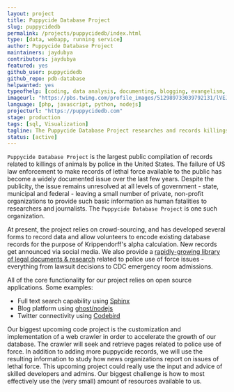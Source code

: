 ```yaml
---
layout: project
title: Puppycide Database Project
slug: puppycidedb
permalink: /projects/puppycidedb/index.html
type: [data, webapp, running service]
author: Puppycide Database Project
maintainers: jaydubya
contributors: jaydubya
featured: yes
github_user: puppycidedb
github_repo: pdb-database
helpwanted: yes
typeofhelp: [coding, data analysis, documenting, blogging, evangelism, project managing]
imageurl: "https://pbs.twimg.com/profile_images/512989733039792131/lVEJbvP__200x200.jpeg"
language: [php, javascript, python, nodejs]
projecturl: "https://puppycidedb.com"
stage: production
tags: [sql, Visualization]
tagline: The Puppycide Database Project researches and records killings of animals by police across the United States with the help of open source applications & crowd sourced research.
status: [active]
---
```


 `Puppycide Database Project` is the largest public compilation of records related to killings of animals by police in the United States. The failure of US law enforcement to make records of lethal force available to the public has become a widely documented issue over the last few years. Despite the publicity, the issue remains unresolved at all levels of government - state, municipal and federal - leaving a small number of private, non-profit organizations to provide such basic information as human fatalities to researchers and journalists. The `Puppycide Database Project` is one such organization.

 At present, the project relies on crowd-sourcing, and has developed several forms to record data and allow volunteers to encode existing database records for the purpose of Krippendorff's alpha calculation. New records get announced via social media. We also provide a [rapidly-growing library of legal documents & research](https://puppycidedb.com/datasets.html) related to police use of force issues - everything from lawsuit decisions to CDC emergency room admissions.

 All of the core functionality for our project relies on open source applications. Some examples:

 * Full text search capability using [Sphinx](https://github.com/sphinxsearch/sphinx)
 * Blog platform using [ghost/nodejs](https://github.com/TryGhost/Ghost)
 * Twitter connectivity using [Codebird](https://github.com/jublonet/codebird-php)

 Our biggest upcoming code project is the customization and implementation of a web crawler in order to accelerate the growth of our database. The crawler will seek and retrieve pages related to police use of force. In addition to adding more puppycide records, we will use the resulting information to study how news organizations report on issues of lethal force. This upcoming project could really use the input and advice of skilled developers and admins. Our biggest challenge is how to most effectively use the (very small) amount of resources available to us.
